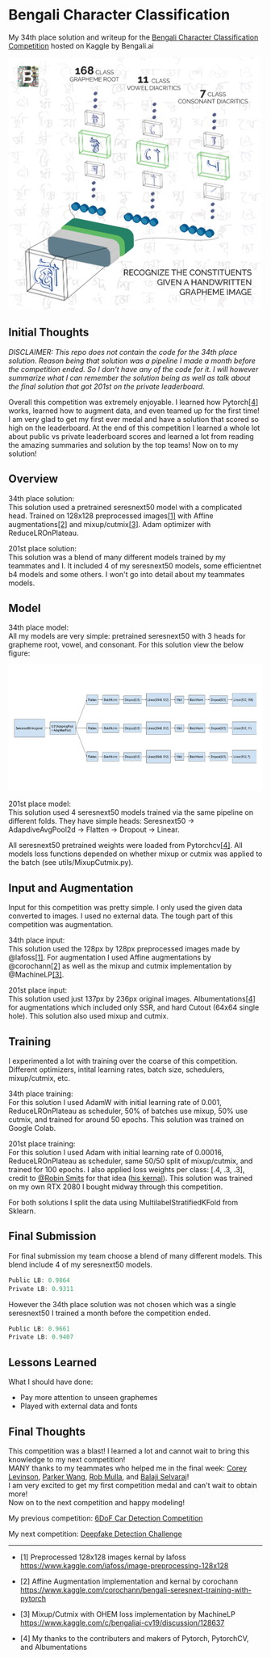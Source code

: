 # Bengali Character Classification

My 34th place solution and writeup for the [Bengali Character Classification Competition](https://www.kaggle.com/c/bengaliai-cv19) hosted on Kaggle by Bengali.ai

<img src='https://github.com/GreatGameDota/Bengali-Character-Classification/blob/master/assets/comp.png?raw=true' alt='comp' title='comp' height=500 width=500>

## Initial Thoughts

<i>DISCLAIMER: This repo does not contain the code for the 34th place solution. Reason being that solution was a pipeline I made a month before the competition ended. So I don't have any of the code for it. I will however summarize what I can remember the solution being as well as talk about the final solution that got 201st on the private leaderboard.</i>

Overall this competition was extremely enjoyable. I learned how Pytorch[[4]](https://github.com/GreatGameDota/Bengali-Character-Classification#final-thoughts) works, learned how to augment data, and even teamed up for the first time! I am very glad to get my first ever medal and have a solution that scored so high on the leaderboard. At the end of this competition I learned a whole lot about public vs private leaderboard scores and learned a lot from reading the amazing summaries and solution by the top teams! Now on to my solution!

## Overview

34th place solution:  
This solution used a pretrained seresnext50 model with a complicated head. Trained on 128x128 preprocessed images[[1]](https://github.com/GreatGameDota/Bengali-Character-Classification#final-thoughts) with Affine augmentations[[2]](https://github.com/GreatGameDota/Bengali-Character-Classification#final-thoughts) and mixup/cutmix[[3]](https://github.com/GreatGameDota/Bengali-Character-Classification#final-thoughts). Adam optimizer with ReduceLROnPlateau.

201st place solution:  
This solution was a blend of many different models trained by my teammates and I. It included 4 of my seresnext50 models, some efficientnet b4 models and some others. I won't go into detail about my teammates models.

## Model

34th place model:  
All my models are very simple: pretrained seresnext50 with 3 heads for grapheme root, vowel, and consonant. For this solution view the below figure:

<img src='https://github.com/GreatGameDota/Bengali-Character-Classification/blob/master/assets/model.png?raw=true' width=1000 height=250>

201st place model:  
This solution used 4 seresnext50 models trained via the same pipeline on different folds. They have simple heads: Seresnext50 -> AdapdiveAvgPool2d -> Flatten -> Dropout -> Linear.

All seresnext50 pretrained weights were loaded from Pytorchcv[[4]](https://github.com/GreatGameDota/Bengali-Character-Classification#final-thoughts). All models loss functions depended on whether mixup or cutmix was applied to the batch (see utils/MixupCutmix.py).

## Input and Augmentation

Input for this competition was pretty simple. I only used the given data converted to images. I used no external data. The tough part of this competition was augmentation.

34th place input:  
This solution used the 128px by 128px preprocessed images made by @lafoss[[1]](https://github.com/GreatGameDota/Bengali-Character-Classification#final-thoughts). For augmentation I used Affine augmentations by @corochann[[2]](https://github.com/GreatGameDota/Bengali-Character-Classification#final-thoughts) as well as the mixup and cutmix implementation by @MachineLP[[3]](https://github.com/GreatGameDota/Bengali-Character-Classification#final-thoughts).

201st place input:  
This solution used just 137px by 236px original images. Albumentations[[4]](https://github.com/GreatGameDota/Bengali-Character-Classification#final-thoughts) for augmentations which included only SSR, and hard Cutout (64x64 single hole). This solution also used mixup and cutmix.

## Training

I experimented a lot with training over the coarse of this competition. Different optimizers, intital learning rates, batch size, schedulers, mixup/cutmix, etc.

34th place training:  
For this solution I used AdamW with initial learning rate of 0.001, ReduceLROnPlateau as scheduler, 50% of batches use mixup, 50% use cutmix, and trained for around 50 epochs. This solution was trained on Google Colab.

201st place training:  
For this solution I used Adam with initial learning rate of 0.00016, ReduceLROnPlateau as scheduler, same 50/50 split of mixup/cutmix, and trained for 100 epochs. I also applied loss weights per class: [.4, .3, .3], credit to [@Robin Smits](https://www.kaggle.com/rsmits) for that idea ([his kernal](https://www.kaggle.com/rsmits/keras-efficientnet-b3-training-inference)). This solution was trained on my own RTX 2080 I bought midway through this competition.

For both solutions I split the data using MultilabelStratifiedKFold from Sklearn.

## Final Submission

For final submission my team choose a blend of many different models. This blend include 4 of my seresnext50 models.

```c
Public LB: 0.9864
Private LB: 0.9311
```

However the 34th place solution was not chosen which was a single seresnext50 I trained a month before the competition ended.

```c
Public LB: 0.9661
Private LB: 0.9407
```

## Lessons Learned

What I should have done:
- Pay more attention to unseen graphemes
- Played with external data and fonts

## Final Thoughts

This competition was a blast! I learned a lot and cannot wait to bring this knowledge to my next competition!  
MANY thanks to my teammates who helped me in the final week:
[Corey Levinson](https://www.kaggle.com/returnofsputnik), [Parker Wang](https://www.kaggle.com/cswwp347724), [Rob Mulla](https://www.kaggle.com/robikscube), and [Balaji Selvaraj](https://www.kaggle.com/dhakshiin1601)!  
I am very excited to get my first competition medal and can't wait to obtain more!  
Now on to the next competition and happy modeling!

My previous competition: [6DoF Car Detection Competition](https://github.com/GreatGameDota/6DoF-Car-Detection-from-RGB-Images)

My next competition: [Deepfake Detection Challenge](https://github.com/GreatGameDota/Deepfake-Detection/)

---

- [1] Preprocessed 128x128 images kernal by lafoss https://www.kaggle.com/iafoss/image-preprocessing-128x128

- [2] Affine Augmentation implementation and kernal by corochann https://www.kaggle.com/corochann/bengali-seresnext-training-with-pytorch

- [3] Mixup/Cutmix with OHEM loss implementation by MachineLP https://www.kaggle.com/c/bengaliai-cv19/discussion/128637

- [4] My thanks to the contributers and makers of Pytorch, PytorchCV, and Albumentations
